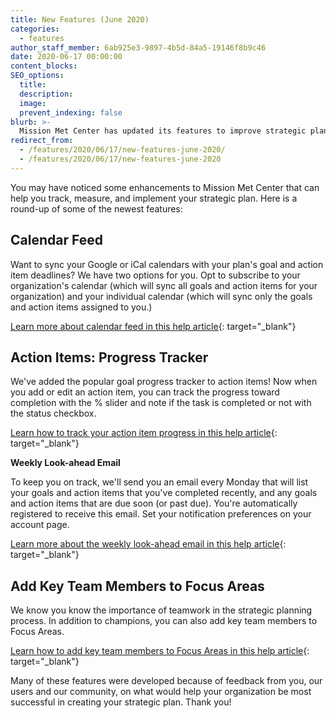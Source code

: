```yaml
---
title: New Features (June 2020)
categories:
  - features
author_staff_member: 6ab925e3-9897-4b5d-84a5-19146f8b9c46
date: 2020-06-17 00:00:00
content_blocks:
SEO_options:
  title:
  description:
  image:
  prevent_indexing: false
blurb: >-
  Mission Met Center has updated its features to improve strategic plan tracking and implementation, including a Calendar Feed for syncing with Google or iCal, a Progress Tracker for action items, a Weekly Look-ahead Email for due and completed tasks, and the ability to add Key Team Members to Focus Areas, all developed based on user feedback.
redirect_from:
  - /features/2020/06/17/new-features-june-2020/
  - /features/2020/06/17/new-features-june-2020
---
```

You may have noticed some enhancements to Mission Met Center that can help you track, measure, and implement your strategic plan. Here is a round-up of some of the newest features:

## **Calendar Feed**

Want to sync your Google or iCal calendars with your plan's goal and action item deadlines? We have two options for you. Opt to subscribe to your organization's calendar (which will sync all goals and action items for your organization) and your individual calendar (which will sync only the goals and action items assigned to you.)&nbsp;

[Learn more about calendar feed in this help article](https://help.causey.app/article/84-subscribe-to-plan-calendar-feed){: target="_blank"}

## **Action Items: Progress Tracker**

We've added the popular goal progress tracker to action items! Now when you add or edit an action item, you can track the progress toward completion with the % slider and note if the task is completed or not with the status checkbox.

[Learn how to track your action item progress in this help article](https://help.causey.app/article/16-populate-the-action-plan){: target="_blank"}

**Weekly Look-ahead Email**

To keep you on track, we'll send you an email every Monday that will list your goals and action items that you've completed recently, and any goals and action items that are due soon (or past due). You're automatically registered to receive this email. Set your notification preferences on your account page.

[Learn more about the weekly look-ahead email in this help article](https://help.causey.app/article/85-subscribe-to-emails){: target="_blank"}

## **Add Key Team Members to Focus Areas**

We know you know the importance of teamwork in the strategic planning process. In addition to champions, you can also add key team members to Focus Areas.

[Learn how to add key team members to Focus Areas in this help article](https://help.causey.app/article/5-populate-the-focus-areas){: target="_blank"}

Many of these features were developed because of feedback from you, our users and our community, on what would help your organization be most successful in creating your strategic plan. Thank you!&nbsp;